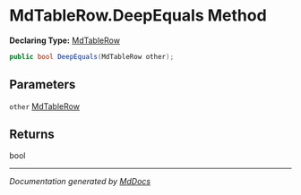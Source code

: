# MdTableRow.DeepEquals Method

**Declaring Type:** [MdTableRow](../index.md)

```csharp
public bool DeepEquals(MdTableRow other);
```

## Parameters

`other`  [MdTableRow](../index.md)

## Returns

bool

___

*Documentation generated by [MdDocs](https://github.com/ap0llo/mddocs)*
